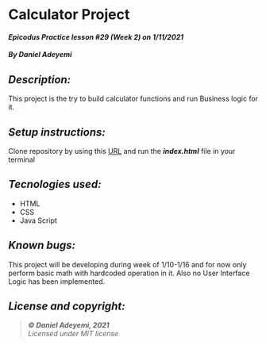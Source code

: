 # Calculator Project
#### *Epicodus Practice lesson #29 (Week 2) on 1/11/2021*
***By Daniel Adeyemi***

## *Description:*
This project is the try to build calculator functions and run Business logic for it.

## *Setup instructions:*
Clone repository by using this [URL](https://github.com/DanielAdeyemi/Epicodus_1_11_calculator.git) and run the ***index.html*** file in your terminal

## *Tecnologies used:*
* HTML
* CSS
* Java Script

## *Known bugs:*
This project will be developing during week of 1/10-1/16 and for now only perform basic math with hardcoded operation in it. Also no User Interface Logic has been implemented.

## *License and copyright:*

> ***© Daniel Adeyemi, 2021***   
> *Licensed under MIT license*